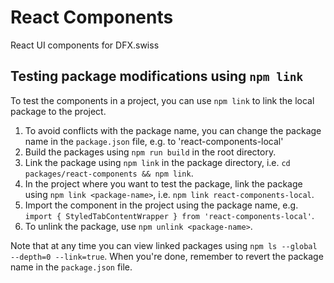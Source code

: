 # React Components

React UI components for DFX.swiss

## Testing package modifications using `npm link`

To test the components in a project, you can use `npm link` to link the local package to the project.

1. To avoid conflicts with the package name, you can change the package name in the `package.json` file, e.g. to 'react-components-local'
2. Build the packages using `npm run build` in the root directory.
3. Link the package using `npm link` in the package directory, i.e. `cd packages/react-components && npm link`.
4. In the project where you want to test the package, link the package using `npm link <package-name>`, i.e. `npm link react-components-local`.
5. Import the component in the project using the package name, e.g. `import { StyledTabContentWrapper } from 'react-components-local'`.
6. To unlink the package, use `npm unlink <package-name>`.

Note that at any time you can view linked packages using `npm ls --global --depth=0 --link=true`.
When you're done, remember to revert the package name in the `package.json` file.
